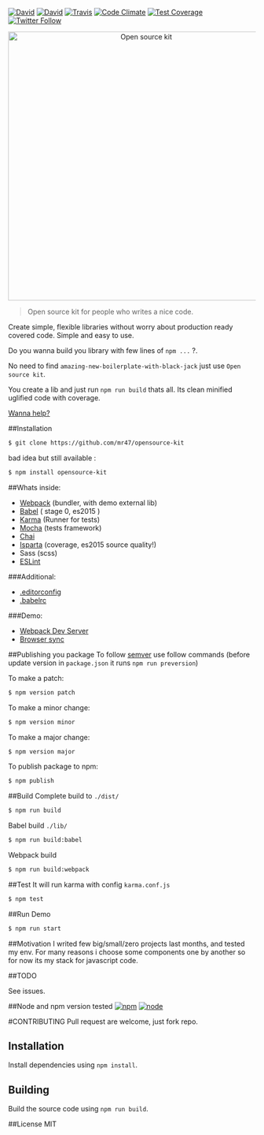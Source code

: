 [![David](https://img.shields.io/david/mr47/opensource-kit.svg)]()
[![David](https://img.shields.io/david/dev/mr47/opensource-kit.svg)]()
[![Travis](https://img.shields.io/travis/mr47/opensource-kit.svg)]()
[![Code Climate](https://codeclimate.com/github/mr47/opensource-kit/badges/gpa.svg)](https://codeclimate.com/github/mr47/opensource-kit)
[![Test Coverage](https://codeclimate.com/github/mr47/opensource-kit/badges/coverage.svg)](https://codeclimate.com/github/mr47/opensource-kit/coverage)
[![Twitter Follow](https://img.shields.io/twitter/follow/seekmode.svg?style=social)](https://twitter.com/seekmode)

<p align="center">
    <img alt="Open source kit" src="https://raw.githubusercontent.com/mr47/opensource-kit/master/tmp/oskit.png" width="546">
</p>

> Open source kit for people who writes a nice code.

Create simple, flexible libraries without worry about production ready covered code. Simple and easy to use. 

Do you wanna build you library with few lines of `npm ...` ?.

No need to find `amazing-new-boilerplate-with-black-jack` just use `Open source kit`. 

You create a lib and just run `npm run build` thats all. Its clean minified uglified code with coverage.

[Wanna help?](#contributing)

##Installation
```bash
$ git clone https://github.com/mr47/opensource-kit
```
bad idea but still available :
```bash
$ npm install opensource-kit
```
##Whats inside:

 - [Webpack](https://webpack.github.io/) (bundler, with demo external lib)
 - [Babel](https://babeljs.io) ( stage 0, es2015 ) 
 - [Karma](https://karma-runner.github.io) (Runner for tests)
 - [Mocha](https://mochajsorg/) (tests framework)
 - [Chai](http://chaijs.com/)
 - [Isparta](https://github.com/douglasduteil/isparta) (coverage, es2015 source quality!)
 - Sass (scss)
 - [ESLint](https://github.com/eslint/eslint)

###Additional:

 - [.editorconfig](http://editorconfig.org/)
 - [.babelrc](https://babeljs.io/docs/usage/babelrc/)

###Demo:

 - [Webpack Dev Server](https://webpack.github.io/docs/webpack-dev-server.html)
 - [Browser sync](https://www.browsersync.io/)

##Publishing you package
To follow [semver](http://semver.org/) use follow commands (before update version in `package.json` it runs `npm run preversion`)

To make a patch:
```bash
$ npm version patch
```
To make a minor change:
```bash
$ npm version minor
```
To make a major change:
```bash
$ npm version major
```

To publish package to npm:
```bash
$ npm publish
```

##Build
Complete build to `./dist/`
```bash
$ npm run build
```
Babel build `./lib/`
```bash
$ npm run build:babel
```
Webpack build
```bash
$ npm run build:webpack
```

##Test
It will run karma with config `karma.conf.js`
```bash
$ npm test
```
##Run Demo
```bash
$ npm run start
```

##Motivation
I writed few big/small/zero projects last months, and tested my env. For many reasons i choose some components one by another so for now its my stack for javascript code.

##TODO

See issues.

##Node and npm version tested
[![npm](https://img.shields.io/npm/v/npm.svg)]() 
[![node](https://img.shields.io/badge/node-%3E%3D5.0.0-green.svg)]() 

#CONTRIBUTING
Pull request are welcome, just fork repo.

## Installation

Install dependencies using `npm install`.

## Building

Build the source code using `npm run build`.

##License
MIT

